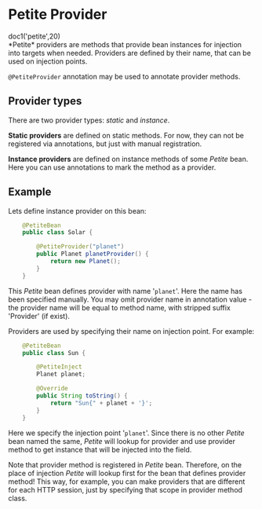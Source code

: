 # Petite Provider

<div class="doc1"><js>doc1('petite',20)</js></div>
*Petite* providers are methods that provide bean instances for injection
into targets when needed. Providers are defined by their name, that can
be used on injection points.

`@PetiteProvider` annotation may be used to annotate provider methods.

## Provider types

There are two provider types: *static* and *instance*.

**Static providers** are defined on static methods. For now, they can
not be registered via annotations, but just with manual registration.

**Instance providers** are defined on instance methods of some *Petite*
bean. Here you can use annotations to mark the method as a provider.

## Example

Lets define instance provider on this bean:

~~~~~ java
    @PetiteBean
    public class Solar {

    	@PetiteProvider("planet")
    	public Planet planetProvider() {
    		return new Planet();
    	}
    }
~~~~~

This *Petite* bean defines provider with name \'`planet`\'. Here the
name has been specified manually. You may omit provider name in
annotation value - the provider name will be equal to method name, with
stripped suffix \'Provider\' (if exist).

Providers are used by specifying their name on injection point. For
example:

~~~~~ java
    @PetiteBean
    public class Sun {

    	@PetiteInject
    	Planet planet;

    	@Override
    	public String toString() {
    		return "Sun{" + planet + '}';
    	}
    }
~~~~~

Here we specify the injection point \'`planet`\'. Since there is no
other *Petite* bean named the same, *Petite* will lookup for provider
and use provider method to get instance that will be injected into the
field.

Note that provider method is registered in *Petite* bean. Therefore, on
the place of injection *Petite* will lookup first for the bean that
defines provider method! This way, for example, you can make providers
that are different for each HTTP session, just by specifying that scope
in provider method class.

